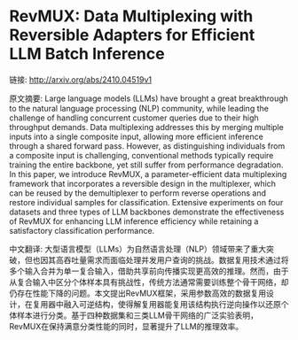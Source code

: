 # RevMUX: Data Multiplexing with Reversible Adapters for Efficient LLM Batch Inference

链接: http://arxiv.org/abs/2410.04519v1

原文摘要:
Large language models (LLMs) have brought a great breakthrough to the natural
language processing (NLP) community, while leading the challenge of handling
concurrent customer queries due to their high throughput demands. Data
multiplexing addresses this by merging multiple inputs into a single composite
input, allowing more efficient inference through a shared forward pass.
However, as distinguishing individuals from a composite input is challenging,
conventional methods typically require training the entire backbone, yet still
suffer from performance degradation. In this paper, we introduce RevMUX, a
parameter-efficient data multiplexing framework that incorporates a reversible
design in the multiplexer, which can be reused by the demultiplexer to perform
reverse operations and restore individual samples for classification. Extensive
experiments on four datasets and three types of LLM backbones demonstrate the
effectiveness of RevMUX for enhancing LLM inference efficiency while retaining
a satisfactory classification performance.

中文翻译:
大型语言模型（LLMs）为自然语言处理（NLP）领域带来了重大突破，但也因其高吞吐量需求而面临处理并发用户查询的挑战。数据复用技术通过将多个输入合并为单一复合输入，借助共享前向传播实现更高效的推理。然而，由于从复合输入中区分个体样本具有挑战性，传统方法通常需要训练整个骨干网络，却仍存在性能下降的问题。本文提出RevMUX框架，采用参数高效的数据复用设计，在复用器中融入可逆结构，使得解复用器能复用该结构执行逆向操作以还原个体样本进行分类。基于四种数据集和三类LLM骨干网络的广泛实验表明，RevMUX在保持满意分类性能的同时，显著提升了LLM的推理效率。
